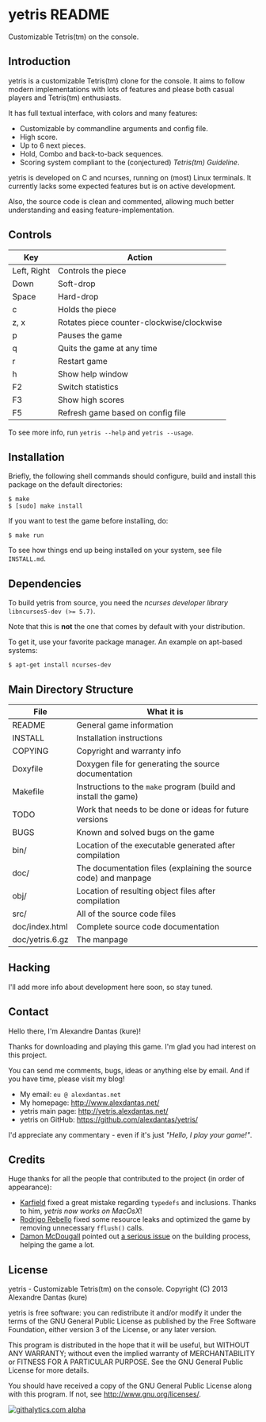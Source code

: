 # yetris README

Customizable Tetris(tm) on the console.

## Introduction

yetris is a customizable Tetris(tm) clone for the console.
It aims to follow modern implementations with lots of features
and please both casual players and Tetris(tm) enthusiasts.

It has full textual interface, with colors and many features:

* Customizable by commandline arguments and config file.
* High score.
* Up to 6 next pieces.
* Hold, Combo and back-to-back sequences.
* Scoring system compliant to the (conjectured)
  *Tetris(tm) Guideline*.

yetris is developed on C and ncurses, running on (most) Linux
terminals.
It currently lacks some expected features but is on active
development.

Also, the source code is clean and commented, allowing much better
understanding and easing feature-implementation.

## Controls

| Key         | Action                                    |
| ----------- | ----------------------------------------- |
| Left, Right | Controls the piece                        |
| Down        | Soft-drop                                 |
| Space       | Hard-drop                                 |
| c           | Holds the piece                           |
| z, x        | Rotates piece counter-clockwise/clockwise |
| p           | Pauses the game                           |
| q           | Quits the game at any time                |
| r           | Restart game                              |
| h           | Show help window                          |
| F2          | Switch statistics                         |
| F3          | Show high scores                          |
| F5          | Refresh game based on config file         |

To see more info, run `yetris --help` and `yetris --usage`.

## Installation

Briefly, the following shell commands should configure,
build and install this package on the default directories:

    $ make
    $ [sudo] make install

If you want to test the game before installing, do:

    $ make run

To see how things end up being installed on your system,
see file `INSTALL.md`.

## Dependencies

To build yetris from source, you need the
*ncurses developer library* `libncurses5-dev (>= 5.7)`.

Note that this is **not** the one that comes by default
with your distribution.

To get it, use your favorite package manager.
An example on apt-based systems:

    $ apt-get install ncurses-dev

## Main Directory Structure

| File     | What it is                                                       |
| -------- | ---------------------------------------------------------------- |
| README   | General game information                                         |
| INSTALL  | Installation instructions                                        |
| COPYING  | Copyright and warranty info                                      |
| Doxyfile | Doxygen file for generating the source documentation             |
| Makefile | Instructions to the `make` program (build and install the game)  |
| TODO     | Work that needs to be done or ideas for future versions          |
| BUGS     | Known and solved bugs on the game                                |
| bin/     | Location of the executable generated after compilation           |
| doc/     | The documentation files (explaining the source code) and manpage |
| obj/     | Location of resulting object files after compilation             |
| src/     | All of the source code files                                     |
| doc/index.html  |  Complete source code documentation                       |
| doc/yetris.6.gz |  The manpage                                              |

## Hacking

I'll add more info about development here soon, so stay tuned.

## Contact

Hello there, I'm Alexandre Dantas (kure)!

Thanks for downloading and playing this game.
I'm glad you had interest on this project.

You can send me comments, bugs, ideas or anything else by email.
And if you have time, please visit my blog!

* My email:           `eu @ alexdantas.net`
* My homepage:        http://www.alexdantas.net/
* yetris main page:   http://yetris.alexdantas.net/
* yetris on GitHub:   https://github.com/alexdantas/yetris/

I'd appreciate any commentary - even if it's just
*"Hello, I play your game!"*.

## Credits

Huge thanks for all the people that contributed to the project
(in order of appearance):

* [Karfield](http://www.github.com/karfield) fixed a great
  mistake regarding `typedefs` and inclusions.
  Thanks to him, *yetris now works on MacOsX*!
* [Rodrigo Rebello](https://github.com/rrebello) fixed some
  resource leaks and optimized the game by removing
  unnecessary `fflush()` calls.
* [Damon McDougall](https://github.com/dmcdougall) pointed out
  [a serious issue](https://github.com/alexdantas/yetris/issues/1)
  on the building process, helping the game a lot.

## License

 yetris - Customizable Tetris(tm) on the console.
 Copyright (C) 2013  Alexandre Dantas (kure)

 yetris is free software: you can redistribute it and/or modify
 it under the terms of the GNU General Public License as published by
 the Free Software Foundation, either version 3 of the License, or
 any later version.

 This program is distributed in the hope that it will be useful,
 but WITHOUT ANY WARRANTY; without even the implied warranty of
 MERCHANTABILITY or FITNESS FOR A PARTICULAR PURPOSE.  See the
 GNU General Public License for more details.

 You should have received a copy of the GNU General Public License
 along with this program.  If not, see <http://www.gnu.org/licenses/>.

[![githalytics.com alpha](https://cruel-carlota.pagodabox.com/fde5a2c1dd787040f5121109b5451879 "githalytics.com")](http://githalytics.com/alexdantas/yetris)

